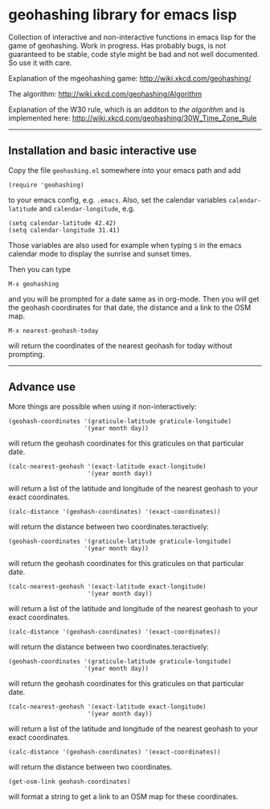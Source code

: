 # geohashing library for emacs lisp
Collection of interactive and non-interactive functions in emacs lisp for the
game of geohashing. Work in progress. Has probably bugs,
is not guaranteed to be stable, code style might be bad and not well documented.
So use it with care.

Explanation of the mgeohashing game: http://wiki.xkcd.com/geohashing/

The algorithm: http://wiki.xkcd.com/geohashing/Algorithm

Explanation of the W30 rule, which is an additon to *the algorithm* and is implemented here:
http://wiki.xkcd.com/geohashing/30W_Time_Zone_Rule

* * *
## Installation and basic interactive use

Copy the file `geohashing.el` somewhere into your emacs path and add

    (require 'geohashing)

to your emacs config, e.g. `.emacs`. Also, set the calendar variables
`calendar-latitude` and `calendar-longitude`, e.g.

    (setq calendar-latitude 42.42)
    (setq calendar-longitude 31.41)

Those variables are also used for example when typing `S`
in the emacs calendar mode to display the sunrise and sunset times.

Then you can type

    M-x geohashing

and you will be prompted for a date same as in org-mode.
Then you will get the geohash coordinates for that date,
the distance and a link to the OSM map.

    M-x nearest-geohash-today

will return the coordinates of the nearest geohash for today
without prompting.

* * *
## Advance use

More things are possible when using it non-interactively:

    (geohash-coordinates '(graticule-latitude graticule-longitude)
                         '(year month day))

will return the geohash coordinates for this graticules on that particular date.

    (calc-nearest-geohash '(exact-latitude exact-longitude)
                          '(year month day))

will return a list of the latitude and longitude of the nearest geohash to your
exact coordinates.

    (calc-distance '(geohash-coordinates) '(exact-coordinates))

will return the distance between two coordinates.teractively:

    (geohash-coordinates '(graticule-latitude graticule-longitude)
                         '(year month day))

will return the geohash coordinates for this graticules on that particular date.

    (calc-nearest-geohash '(exact-latitude exact-longitude)
                          '(year month day))

will return a list of the latitude and longitude of the nearest geohash to your
exact coordinates.

    (calc-distance '(geohash-coordinates) '(exact-coordinates))

will return the distance between two coordinates.teractively:

    (geohash-coordinates '(graticule-latitude graticule-longitude)
                         '(year month day))

will return the geohash coordinates for this graticules on that particular date.

    (calc-nearest-geohash '(exact-latitude exact-longitude)
                          '(year month day))

will return a list of the latitude and longitude of the nearest geohash to your
exact coordinates.

    (calc-distance '(geohash-coordinates) '(exact-coordinates))

will return the distance between two coordinates.

    (get-osm-link geohash-coordinates)

will format a string to get a link to an OSM map for these coordinates.
